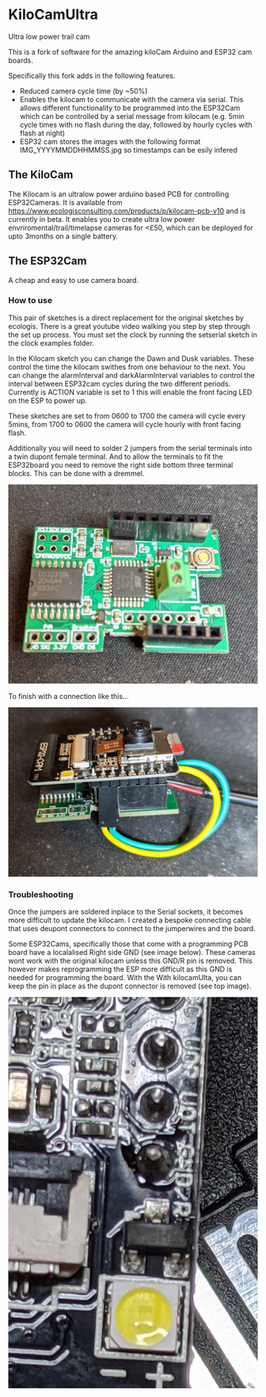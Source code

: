# KiloCamUltra
Ultra low power trail cam

This is a fork of software for the amazing kiloCam Arduino and ESP32 cam boards.

Specifically this fork adds in the following features.
- Reduced camera cycle time (by ~50%)
- Enables the kilocam to communicate with the camera via serial. This allows different functionality to be programmed into the ESP32Cam which can be controlled by a  serial message from kilocam (e.g. 5min cycle times with no flash during the day, followed by hourly cycles with flash at night)
- ESP32 cam stores the images with the following format IMG_YYYYMMDDHHMMSS.jpg so timestamps can be esily infered

## The KiloCam
The Kilocam is an ultralow power arduino based PCB for controlling ESP32Cameras. It is available from https://www.ecologisconsulting.com/products/p/kilocam-pcb-v10 and is currently in beta. It enables you to create ultra low power envriromental/trail/timelapse cameras for <£50, which can be deployed for upto 3months on a single battery.

## The ESP32Cam
A cheap and easy to use camera board.

### How to use
This pair of sketches is a direct replacement for the original sketches by ecologis. There is a great youtube video walking you step by step through the set up process. You must set the clock by running the setserial sketch in the clock examples folder.

In the Kilocam sketch you can change the Dawn and Dusk variables. These control the time the kilocam swithes from one behaviour to the next. You can change the alarmInterval and darkAlarmInterval variables to control the interval between ESP32cam cycles during the two different periods.
Currently is ACTION variable is set to 1 this will enable the front facing LED on the ESP to power up.

These sketches are set to from 0600 to 1700 the camera will cycle every 5mins, from 1700 to 0600 the camera will cycle hourly with front facing flash.

Additionally you will need to solder 2 jumpers from the serial terminals into a twin dupont female terminal. And to allow the terminals to fit the ESP32board you need to remove the right side bottom three terminal blocks. This can be done with a dremmel.

![KilocamPCB](https://github.com/ExtinctionEvent/KiloCamUltra/blob/main/images/kilocamPCB.jpg?raw=true)

To finish with a connection like this...

![Kilocam and ESP32cam with jumpers](https://github.com/ExtinctionEvent/KiloCamUltra/blob/main/images/kilocamwithesp32camandjumpers.jpg?raw=true)

### Troubleshooting

Once the jumpers are soldered inplace to the Serial sockets, it becomes more difficult to update the kilocam. I created a bespoke connecting cable that uses deupont connectors to connect to the jumperwires and the board.

Some ESP32Cams, specifically those that come with a programming PCB board have a localalised Right side GND (see image below). These cameras wont work with the original kilocam unless this GND/R pin is removed. This however makes reprogramming the ESP more difficult as this GND is needed for programming the board. With the With kilocamUlta, you can keep the pin in place as the dupont connector is removed (see top image).


![Detail of ESP32Cam boards that come with a programming board that stops kilocam working due to the GND/R pin](https://github.com/ExtinctionEvent/KiloCamUltra/blob/main/images/ESP32Cam%20with%20GND:R.jpg?raw=true)


